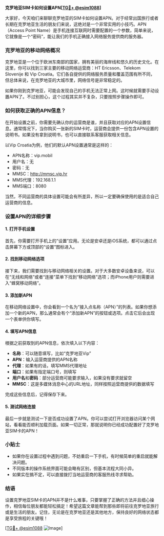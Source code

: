 **克罗地亚SIM卡如何设置APN[[TG💪+ @esim1088](https://t.me/s/esim1088)]**

大家好，今天咱们来聊聊克罗地亚的SIM卡如何设置APN。对于经常出国旅行或者长期在克罗地亚生活的朋友们来说，这绝对是一个非常实用的小技巧。APN（Access Point Name）是手机连接互联网时需要配置的一个参数，简单来说，它就像是一个“密码”，能让我们的手机正确接入网络服务提供商的服务器。

### 克罗地亚的移动网络概况

克罗地亚是一个位于欧洲东南部的国家，拥有美丽的海岸线和悠久的历史文化。在这里，你可以找到三家主要的移动网络运营商：HT Ericsson、Telekom Slovenije 和 Vip Croatia。它们各自提供的网络服务质量和覆盖范围有所不同，但总体来说，在克罗地亚的大城市里，网络信号是非常稳定的。

如果你刚到克罗地亚，可能会发现自己的手机无法正常上网。这时候就需要手动设置APN了。不过别担心，这个过程其实并不复杂，只要按照步骤操作即可。

### 如何获取正确的APN信息？

在开始设置之前，你需要先确认你的运营商是谁，并且获取对应的APN设置信息。通常情况下，当你购买一张新的SIM卡时，运营商会提供一份包含APN设置的说明书。如果没有拿到说明书，也可以直接联系客服获取相关信息。

以Vip Croatia为例，他们的默认APN设置通常是这样的：
- APN名称：vip.mobil
- 用户名：无
- 密码：无
- MMSC：http://mmsc.vip.hr
- MMS代理：192.168.1.1
- MMS端口：8080

当然，不同运营商的具体设置可能会有所差异，所以一定要确保使用的是适合自己运营商的信息。

### 设置APN的详细步骤

#### 1. 打开手机设置
首先，你需要打开手机上的“设置”应用。无论是安卓还是iOS系统，都可以通过点击屏幕下方或顶部的“设置”图标进入。

#### 2. 找到移动网络选项
接下来，我们需要找到与移动网络相关的设置。对于大多数安卓设备来说，可以在“无线和网络”或者“连接”菜单下找到“移动网络”选项；而iPhone用户则需要进入“蜂窝移动网络”。

#### 3. 添加新APN
在移动网络设置中，你会看到一个名为“接入点名称（APN）”的列表。如果你想添加一个新的APN，那么通常会有个“添加新APN”的按钮或选项。点击它后会出现一个表单供你填写。

#### 4. 填写APN信息
根据之前获取到的APN信息，依次填入以下内容：
- **名称**：可以随意填写，比如“克罗地亚Vip”
- **APN**：输入运营商提供的APN名称
- **代理**：如果有的话，填写MMS代理地址
- **端口**：如果有指定端口号，则填写
- **用户名**和**密码**：部分运营商可能要求输入，如果没有要求就留空
- **MMSC**：这是多媒体消息中心的URL地址，同样按照运营商提供的数据填写

完成这些信息后，记得保存下来。

#### 5. 测试网络连接
最后一步就是测试一下是否成功设置了APN。你可以尝试打开浏览器访问某个网站，看看能否顺利加载页面。如果一切正常，那就说明你已经成功配置好了克罗地亚SIM卡的APN！

### 小贴士

- 如果你在设置过程中遇到问题，不妨重启一下手机，有时候简单的重启就能解决问题。
- 不同版本的操作系统界面可能会略有区别，但基本流程大同小异。
- 如果实在搞不定，可以直接拨打当地运营商的客服热线寻求帮助。

### 结语

设置克罗地亚SIM卡的APN并不是什么难事，只要掌握了正确的方法并且细心操作，相信每位朋友都能轻松搞定！希望这篇文章能帮到那些即将前往克罗地亚旅行或是生活的朋友。记住，无论是在克罗地亚还是其他地方，保持良好的网络状态都是享受旅程的关键哦！

[[TG💪+ @esim1088](https://t.me/s/esim1088) ![Image](https://i.postimg.cc/4NQfJmqS/Snipaste-2025-05-13-00-14-12.png)]